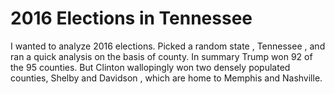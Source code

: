 # 2016 Elections in Tennessee

I wanted to analyze 2016 elections. Picked a random state , Tennessee , and
ran a quick analysis on the basis of county. In summary Trump won 92 of the 95
counties. But Clinton wallopingly won two densely populated counties, Shelby and Davidson ,  which are home to Memphis and Nashville. 